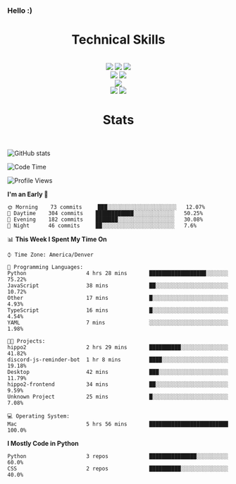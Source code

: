 ### Hello :)

<div align='center'>
  <h1>Technical Skills</h1><br>
  <img src = "https://img.shields.io/badge/-HTML5-E34F26?style=flat&logo=html5&logoColor=white"> <img src = "https://img.shields.io/badge/-CSS3-1572B6?style=flat&logo=css3&logoColor=white"> <img src="https://img.shields.io/badge/-Bootstrap-563D7C?style=flat&logo=bootstrap&logoColor=white"> <br />
  <img src="https://img.shields.io/badge/-django-black?style=flat&logo=django"> <img src="https://img.shields.io/badge/-Flask-0d7963?style=flat&logo=flask&logoColor=white"> <br/>
  <img src="https://img.shields.io/badge/-Python%203-black?style=flat&logo=python&logoColor=white"> <br/>
  <img src="https://img.shields.io/badge/-Problem%20Solving-ffa804?style=flat"> <img src="https://img.shields.io/badge/-Database%20Management-4d008f?style=flat"> <br>
</div>

<div align='center'>
  <h1>Stats</h1><br>
</div>

![GitHub stats](https://github-readme-stats.vercel.app/api?username=neverabsolute&count_private=true&include_all_commits=true&bg_color=0D1117&text_color=F3F3F3&title_color=E1E1E1)

<!--START_SECTION:waka-->
![Code Time](http://img.shields.io/badge/Code%20Time-451%20hrs%2027%20mins-blue)

![Profile Views](http://img.shields.io/badge/Profile%20Views-4-blue)

**I'm an Early 🐤** 

```text
🌞 Morning    73 commits     ███░░░░░░░░░░░░░░░░░░░░░░   12.07% 
🌆 Daytime    304 commits    ████████████░░░░░░░░░░░░░   50.25% 
🌃 Evening    182 commits    ███████░░░░░░░░░░░░░░░░░░   30.08% 
🌙 Night      46 commits     ██░░░░░░░░░░░░░░░░░░░░░░░   7.6%

```


📊 **This Week I Spent My Time On** 

```text
⌚︎ Time Zone: America/Denver

💬 Programming Languages: 
Python                   4 hrs 28 mins       ██████████████████░░░░░░░   75.22% 
JavaScript               38 mins             ██░░░░░░░░░░░░░░░░░░░░░░░   10.72% 
Other                    17 mins             █░░░░░░░░░░░░░░░░░░░░░░░░   4.93% 
TypeScript               16 mins             █░░░░░░░░░░░░░░░░░░░░░░░░   4.54% 
YAML                     7 mins              ░░░░░░░░░░░░░░░░░░░░░░░░░   1.98%

🐱‍💻 Projects: 
hippo2                   2 hrs 29 mins       ██████████░░░░░░░░░░░░░░░   41.82% 
discord-js-reminder-bot  1 hr 8 mins         ████░░░░░░░░░░░░░░░░░░░░░   19.18% 
Desktop                  42 mins             ███░░░░░░░░░░░░░░░░░░░░░░   11.79% 
hippo2-frontend          34 mins             ██░░░░░░░░░░░░░░░░░░░░░░░   9.59% 
Unknown Project          25 mins             █░░░░░░░░░░░░░░░░░░░░░░░░   7.08%

💻 Operating System: 
Mac                      5 hrs 56 mins       █████████████████████████   100.0%

```

**I Mostly Code in Python** 

```text
Python                   3 repos             ███████████████░░░░░░░░░░   60.0% 
CSS                      2 repos             ██████████░░░░░░░░░░░░░░░   40.0%

```



<!--END_SECTION:waka-->
